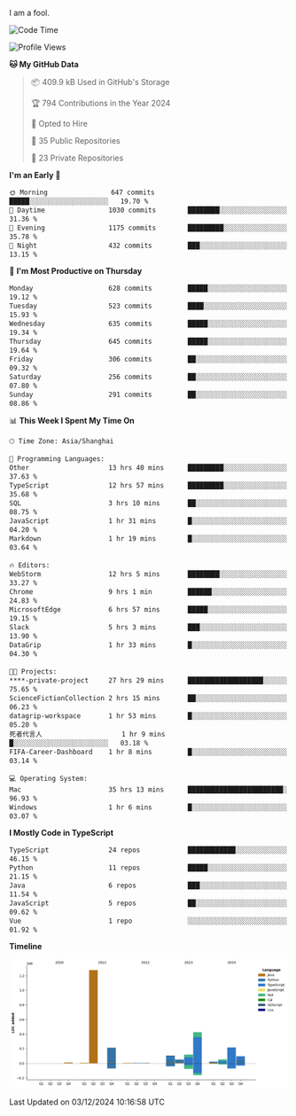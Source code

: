 I am a fool.

<!--START_SECTION:waka-->
![Code Time](http://img.shields.io/badge/Code%20Time-2%2C188%20hrs%2038%20mins-blue)

![Profile Views](http://img.shields.io/badge/Profile%20Views-0-blue)

**🐱 My GitHub Data** 

> 📦 409.9 kB Used in GitHub's Storage 
 > 
> 🏆 794 Contributions in the Year 2024
 > 
> 💼 Opted to Hire
 > 
> 📜 35 Public Repositories 
 > 
> 🔑 23 Private Repositories 
 > 
**I'm an Early 🐤** 

```text
🌞 Morning                647 commits         █████░░░░░░░░░░░░░░░░░░░░   19.70 % 
🌆 Daytime                1030 commits        ████████░░░░░░░░░░░░░░░░░   31.36 % 
🌃 Evening                1175 commits        █████████░░░░░░░░░░░░░░░░   35.78 % 
🌙 Night                  432 commits         ███░░░░░░░░░░░░░░░░░░░░░░   13.15 % 
```
📅 **I'm Most Productive on Thursday** 

```text
Monday                   628 commits         █████░░░░░░░░░░░░░░░░░░░░   19.12 % 
Tuesday                  523 commits         ████░░░░░░░░░░░░░░░░░░░░░   15.93 % 
Wednesday                635 commits         █████░░░░░░░░░░░░░░░░░░░░   19.34 % 
Thursday                 645 commits         █████░░░░░░░░░░░░░░░░░░░░   19.64 % 
Friday                   306 commits         ██░░░░░░░░░░░░░░░░░░░░░░░   09.32 % 
Saturday                 256 commits         ██░░░░░░░░░░░░░░░░░░░░░░░   07.80 % 
Sunday                   291 commits         ██░░░░░░░░░░░░░░░░░░░░░░░   08.86 % 
```


📊 **This Week I Spent My Time On** 

```text
🕑︎ Time Zone: Asia/Shanghai

💬 Programming Languages: 
Other                    13 hrs 40 mins      █████████░░░░░░░░░░░░░░░░   37.63 % 
TypeScript               12 hrs 57 mins      █████████░░░░░░░░░░░░░░░░   35.68 % 
SQL                      3 hrs 10 mins       ██░░░░░░░░░░░░░░░░░░░░░░░   08.75 % 
JavaScript               1 hr 31 mins        █░░░░░░░░░░░░░░░░░░░░░░░░   04.20 % 
Markdown                 1 hr 19 mins        █░░░░░░░░░░░░░░░░░░░░░░░░   03.64 % 

🔥 Editors: 
WebStorm                 12 hrs 5 mins       ████████░░░░░░░░░░░░░░░░░   33.27 % 
Chrome                   9 hrs 1 min         ██████░░░░░░░░░░░░░░░░░░░   24.83 % 
MicrosoftEdge            6 hrs 57 mins       █████░░░░░░░░░░░░░░░░░░░░   19.15 % 
Slack                    5 hrs 3 mins        ███░░░░░░░░░░░░░░░░░░░░░░   13.90 % 
DataGrip                 1 hr 33 mins        █░░░░░░░░░░░░░░░░░░░░░░░░   04.30 % 

🐱‍💻 Projects: 
****-private-project     27 hrs 29 mins      ███████████████████░░░░░░   75.65 % 
ScienceFictionCollection 2 hrs 15 mins       ██░░░░░░░░░░░░░░░░░░░░░░░   06.23 % 
datagrip-workspace       1 hr 53 mins        █░░░░░░░░░░░░░░░░░░░░░░░░   05.20 % 
死者代言人                    1 hr 9 mins         █░░░░░░░░░░░░░░░░░░░░░░░░   03.18 % 
FIFA-Career-Dashboard    1 hr 8 mins         █░░░░░░░░░░░░░░░░░░░░░░░░   03.14 % 

💻 Operating System: 
Mac                      35 hrs 13 mins      ████████████████████████░   96.93 % 
Windows                  1 hr 6 mins         █░░░░░░░░░░░░░░░░░░░░░░░░   03.07 % 
```

**I Mostly Code in TypeScript** 

```text
TypeScript               24 repos            ████████████░░░░░░░░░░░░░   46.15 % 
Python                   11 repos            █████░░░░░░░░░░░░░░░░░░░░   21.15 % 
Java                     6 repos             ███░░░░░░░░░░░░░░░░░░░░░░   11.54 % 
JavaScript               5 repos             ██░░░░░░░░░░░░░░░░░░░░░░░   09.62 % 
Vue                      1 repo              ░░░░░░░░░░░░░░░░░░░░░░░░░   01.92 % 
```



**Timeline**

![Lines of Code chart](https://raw.githubusercontent.com/VeejaLiu/VeejaLiu/master/assets/bar_graph.png)


 Last Updated on 03/12/2024 10:16:58 UTC
<!--END_SECTION:waka-->
